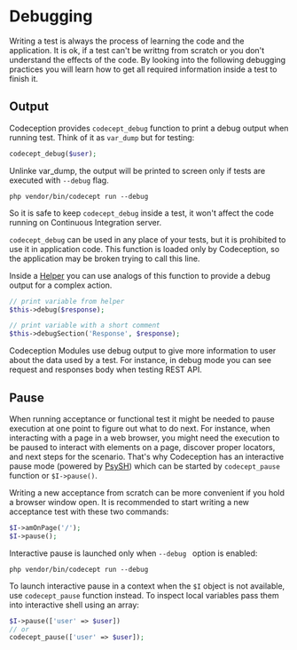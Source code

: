 # Debugging

Writing a test is always the process of learning the code and the application.
It is ok, if a test can't be writtng from scratch or you don't understand the effects of the code. 
By looking into the following debugging practices you will learn how to get all required information inside a test to finish it. 

## Output

Codeception provides `codecept_debug` function to print a debug output when running test. 
Think of it as `var_dump` but for testing:

```php
codecept_debug($user);
```

Unlinke var_dump, the output will be printed to screen only if tests are executed with `--debug` flag.

```
php vendor/bin/codecept run --debug
```

So it is safe to keep `codecept_debug` inside a test, it won't affect the code running on Continuous Integration server.

`codecept_debug` can be used in any place of your tests, but it is prohibited to use it in application code. 
This function is loaded only by Codeception, so the application may be broken trying to call this line.

Inside a [Helper](/docs/06-ModulesAndHelpers#Helpers) you can use analogs of this function to provide a debug output for a complex action. 


```php
// print variable from helper
$this->debug($response);

// print variable with a short comment
$this->debugSection('Response', $response);
```

Codeception Modules use debug output to give more information to user about the data used by a test. For instance, in debug mode you can see request and responses body when testing REST API.


## Pause

When running acceptance or functional test it might be needed to pause execution at one point to figure out what to do next. For instance, when interacting with a page in a web browser, you might need the execution to be paused to interact with elements on a page, discover proper locators, and next steps for the scenario. That's why Codeception has an interactive pause mode (powered by [PsySH](https://psysh.org)) which can be started by `codecept_pause` function or `$I->pause()`.

Writing a new acceptance from scratch can be more convenient if you hold a browser window open. It is recommended to start writing a new acceptance test with these two commands:

```php
$I->amOnPage('/');
$I->pause();
```

Interactive pause is launched only when `--debug ` option is enabled:

```
php vendor/bin/codecept run --debug
```

To launch interactive pause in a context when the `$I` object is not available, use `codecept_pause` function instead. To inspect local variables pass them into interactive shell using an array:

```php
$I->pause(['user' => $user])
// or
codecept_pause(['user' => $user]);
```

